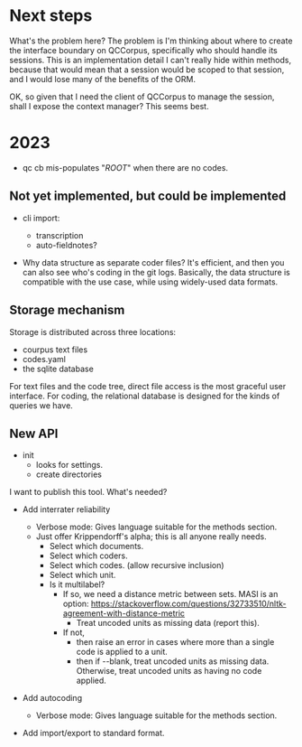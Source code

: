 # Next steps

What's the problem here? The problem is I'm thinking about where to create the interface
boundary on QCCorpus, specifically who should handle its sessions. This is an implementation
detail I can't really hide within methods, because that would mean that a session would be
scoped to that session, and I would lose many of the benefits of the ORM.

OK, so given that I need the client of QCCorpus to manage the session, shall I expose the 
context manager? This seems best.

# 2023

- qc cb mis-populates "$ROOT$" when there are no codes.

## Not yet implemented, but could be implemented

- cli import:
  - transcription
  - auto-fieldnotes?

- Why data structure as separate coder files? It's efficient, and 
  then you can also see who's coding in the git logs. Basically, 
  the data structure is compatible with the use case, while using 
  widely-used data formats.

## Storage mechanism

Storage is distributed across three locations: 
- courpus text files
- codes.yaml
- the sqlite database

For text files and the code tree, direct file access is the most graceful user interface. 
For coding, the relational database is designed for the kinds of queries we have.

## New API

- init
  - looks for settings.
  - create directories

I want to publish this tool. What's needed? 

- Add interrater reliability
  - Verbose mode: Gives language suitable for the methods section.
  - Just offer Krippendorff's alpha; this is all anyone really needs. 
    - Select which documents.
    - Select which coders.
    - Select which codes. (allow recursive inclusion)
    - Select which unit.
    - Is it multilabel? 
      - If so, we need a distance metric between sets. MASI is an option: https://stackoverflow.com/questions/32733510/nltk-agreement-with-distance-metric
        - Treat uncoded units as missing data (report this).
      - If not, 
        - then raise an error in cases where more than a single code is applied to a unit.
        - then if --blank, treat uncoded units as missing data. Otherwise, treat uncoded units as having no code applied.

- Add autocoding
  - Verbose mode: Gives language suitable for the methods section.

- Add import/export to standard format. 


